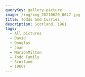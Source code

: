 ```yaml
---
queryKey: gallery-picture
image: /img/img_20210620_0047.jpg
title: Todds and Curries
description: Scotland, 1961
tags:
  - All pictures
  - David
  - Douglas
  - Joan
  - MarionMilton
  - Todd Family
  - Scotland
  - 1960s
---
```

